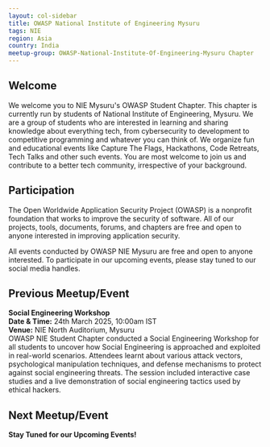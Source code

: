 ```yaml
---
layout: col-sidebar
title: OWASP National Institute of Engineering Mysuru
tags: NIE
region: Asia
country: India
meetup-group: OWASP-National-Institute-Of-Engineering-Mysuru Chapter
---
```


## Welcome

We welcome you to NIE Mysuru's OWASP Student Chapter. This chapter is currently run by students of National Institute of Engineering, Mysuru. We are a group of students who are interested in learning and sharing knowledge about everything tech, from cybersecurity to development to competitive programming and whatever you can think of. We organize fun and educational events like Capture The Flags, Hackathons, Code Retreats, Tech Talks and other such events. You are most welcome to join us and contribute to a better tech community, irrespective of your background.

## Participation

The Open Worldwide Application Security Project (OWASP) is a nonprofit foundation that works to improve the security of software. All of our projects, tools, documents, forums, and chapters are free and open to anyone interested in improving application security.

All events conducted by OWASP NIE Mysuru are free and open to anyone interested. To participate in our upcoming events, please stay tuned to our social media handles.

## Previous Meetup/Event

**Social Engineering Workshop**\
**Date & Time:** 24th March 2025, 10:00am IST\
**Venue:** NIE North Auditorium, Mysuru\
OWASP NIE Student Chapter conducted a Social Engineering Workshop for all students to uncover how Social Engineering is approached and exploited in real-world scenarios. Attendees learnt about various attack vectors, psychological manipulation techniques, and defense mechanisms to protect against social engineering threats. The session included interactive case studies and a live demonstration of social engineering tactics used by ethical hackers.

## Next Meetup/Event

**Stay Tuned for our Upcoming Events!**
